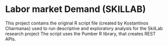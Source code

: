 # Labor market Demand (SKILLAB)

This project contains the original R script file (created by Kostantinos Charmanas) used to run descriptive and exploratory analysis for the SkilLab research project The script uses the Pumber R library, that creates REST APIs.
